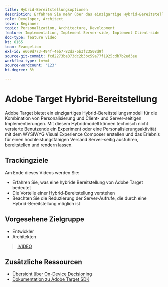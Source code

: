 ```yaml
---
title: Hybrid-Bereitstellungsoptionen
description: Erfahren Sie mehr über das einzigartige Hybrid-Bereitstellungsmodell von Adobe Target für die Kombination aus Personalisierung und Client- und Server-seitigen Implementierungen.
role: Developer, Architect
level: Beginner
topic: Personalization, Architecture, Development
feature: Implementation, Implement Server-side, Implement Client-side
doc-type: feature video
kt: 6165
team: Evangelism
exl-id: e669d773-494f-4eb7-82da-6b3f23508d9f
source-git-commit: fcd2273ba373dc2b3bc59a77f1925cdb7b2ed3ee
workflow-type: tm+mt
source-wordcount: '123'
ht-degree: 3%

---
```


# Adobe Target Hybrid-Bereitstellung

Adobe Target bietet ein einzigartiges Hybrid-Bereitstellungsmodell für die Kombination von Personalisierung und Client- und Server-seitigen Implementierungen. Mit diesem Hybridmodell können technisch nicht versierte Benutzende ein Experiment oder eine Personalisierungsaktivität mit dem WYSIWYG Visual Experience Composer erstellen und das Erlebnis für einen hochleistungsfähigen Versand Server-seitig ausführen, bereitstellen und rendern lassen.

## Trackingziele

Am Ende dieses Videos werden Sie:

* Erfahren Sie, was eine hybride Bereitstellung von Adobe Target bedeutet
* Die Vorteile einer Hybrid-Bereitstellung verstehen
* Beachten Sie die Reduzierung der Server-Aufrufe, die durch eine Hybrid-Bereitstellung möglich ist

## Vorgesehene Zielgruppe

* Entwickler
* Architekten

>[!VIDEO](https://video.tv.adobe.com/v/41698/?quality=12)

## Zusätzliche Ressourcen

* [Übersicht über On-Device Decisioning](https://experienceleague.adobe.com/de/docs/target-learn/tutorials/implementation/on-device-decisioning-overview#implementation)
* [Dokumentation zu Adobe Target SDK](https://experienceleague.adobe.com/de/docs/target-dev/developer/server-side/on-device-decisioning/overview)

